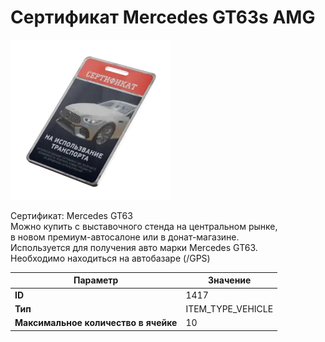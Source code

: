 # Сертификат Mercedes GT63s AMG

![Item Image](../img/1417.webp?raw=true)

Сертификат: Mercedes GT63<br>Можно купить с выставочного стенда на центральном рынке,<br>в новом премиум-автосалоне или в донат-магазине.<br>Используется для получения авто марки Mercedes GT63.<br>Необходимо находиться на автобазаре (/GPS)


| Параметр | Значение |
|----------|----------|
| **ID** | 1417 |
| **Тип** | ITEM_TYPE_VEHICLE |
| **Максимальное количество в ячейке** | 10 |

